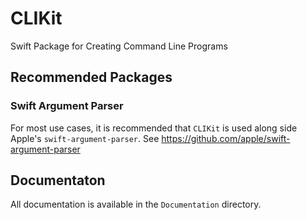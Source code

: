 # CLIKit
Swift Package for Creating Command Line Programs

## Recommended Packages

### Swift Argument Parser
For most use cases, it is recommended that ``CLIKit`` is used along side Apple's ``swift-argument-parser``.  See https://github.com/apple/swift-argument-parser

## Documentaton

All documentation is available in the ``Documentation`` directory.
